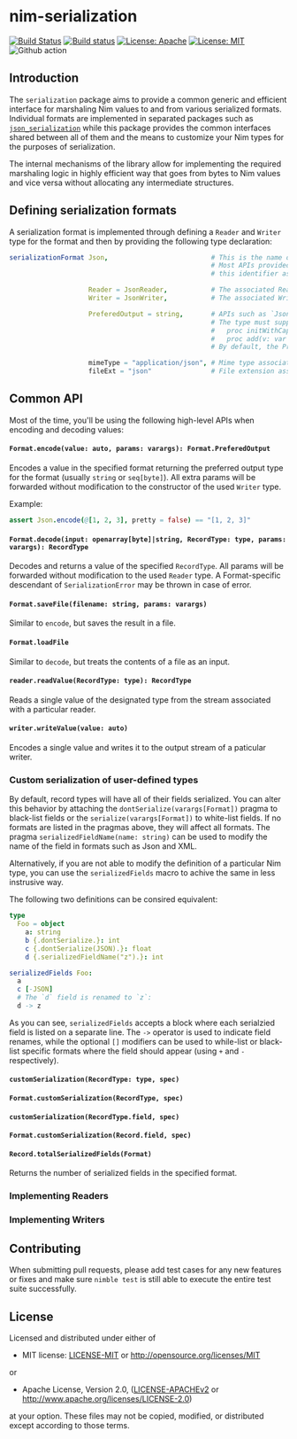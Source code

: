 nim-serialization
=================

[![Build Status](https://travis-ci.org/status-im/nim-serialization.svg?branch=master)](https://travis-ci.org/status-im/nim-serialization)
[![Build status](https://ci.appveyor.com/api/projects/status/muejuk735c11brjd/branch/master?svg=true)](https://ci.appveyor.com/project/nimbus/nim-serialization/branch/master)
[![License: Apache](https://img.shields.io/badge/License-Apache%202.0-blue.svg)](https://opensource.org/licenses/Apache-2.0)
[![License: MIT](https://img.shields.io/badge/License-MIT-yellow.svg)](https://opensource.org/licenses/MIT)
![Github action](https://github.com/status-im/nim-serialization/workflows/nim-serialization%20CI/badge.svg)

## Introduction

The `serialization` package aims to provide a common generic and efficient
interface for marshaling Nim values to and from various serialized formats.
Individual formats are implemented in separated packages such as
[`json_serialization`](https://github.com/status-im/nim-json-serialization)
while this package provides the common interfaces shared between all of them
and the means to customize your Nim types for the purposes of serialization.

The internal mechanisms of the library allow for implementing the required
marshaling logic in highly efficient way that goes from bytes to Nim values
and vice versa without allocating any intermediate structures.

## Defining serialization formats

A serialization format is implemented through defining a `Reader` and `Writer`
type for the format and then by providing the following type declaration:

```nim
serializationFormat Json,                          # This is the name of the format.
                                                   # Most APIs provided by the library will accept
                                                   # this identifier as a required parameter.

                    Reader = JsonReader,           # The associated Reader type.
                    Writer = JsonWriter,           # The associated Writer type.

                    PreferedOutput = string,       # APIs such as `Json.encode` will return this type.
                                                   # The type must support the following operations:
                                                   #   proc initWithCapacity(_: type T, n: int)
                                                   #   proc add(v: var T, bytes: openarray[byte])
                                                   # By default, the PreferedOutput is `seq[byte]`.

                    mimeType = "application/json", # Mime type associated with the format (Optional).
                    fileExt = "json"               # File extension associated with the format (Optional).
```

## Common API

Most of the time, you'll be using the following high-level APIs when encoding
and decoding values:

#### `Format.encode(value: auto, params: varargs): Format.PreferedOutput`

Encodes a value in the specified format returning the preferred output type
for the format (usually `string` or `seq[byte]`). All extra params will be
forwarded without modification to the constructor of the used `Writer` type.

Example:

```nim
assert Json.encode(@[1, 2, 3], pretty = false) == "[1, 2, 3]"
```

#### `Format.decode(input: openarray[byte]|string, RecordType: type, params: varargs): RecordType`

Decodes and returns a value of the specified `RecordType`. All params will
be forwarded without modification to the used `Reader` type. A Format-specific
descendant of `SerializationError` may be thrown in case of error.

#### `Format.saveFile(filename: string, params: varargs)`

Similar to `encode`, but saves the result in a file.

#### `Format.loadFile`

Similar to `decode`, but treats the contents of a file as an input.

#### `reader.readValue(RecordType: type): RecordType`

Reads a single value of the designated type from the stream associated with a
particular reader.

#### `writer.writeValue(value: auto)`

Encodes a single value and writes it to the output stream of a paticular writer.

### Custom serialization of user-defined types

By default, record types will have all of their fields serialized. You can
alter this behavior by attaching the `dontSerialize(varargs[Format])` pragma
to black-list fields or the `serialize(varargs[Format])` to white-list fields.
If no formats are listed in the pragmas above, they will affect all formats.
The pragma `serializedFieldName(name: string)` can be used to modify the name
of the field in formats such as Json and XML.

Alternatively, if you are not able to modify the definition of a particular
Nim type, you can use the `serializedFields` macro to achive the same in less
instrusive way.

The following two definitions can be consired equivalent:

```nim
type
  Foo = object
    a: string
    b {.dontSerialize.}: int
    c {.dontSerialize(JSON).}: float
    d {.serializedFieldName("z").}: int

serializedFields Foo:
  a
  c [-JSON]
  # The `d` field is renamed to `z`:
  d -> z
```

As you can see, `serializedFields` accepts a block where each serialzied
field is listed on a separate line. The `->` operator is used to indicate
field renames, while the optional `[]` modifiers can be used to while-list
or black-list specific formats where the field should appear (using `+`
and `-` respectively).

#### `customSerialization(RecordType: type, spec)`
#### `Format.customSerialization(RecordType, spec)`
#### `customSerialization(RecordType.field, spec)`
#### `Format.customSerialization(Record.field, spec)`




#### `Record.totalSerializedFields(Format)`

Returns the number of serialized fields in the specified format.

### Implementing Readers

### Implementing Writers

## Contributing

When submitting pull requests, please add test cases for any new features
or fixes and make sure `nimble test` is still able to execute the entire
test suite successfully.

[BOUNTIES]: https://github.com/status-im/nim-confutils/issues?q=is%3Aissue+is%3Aopen+label%3Abounty

## License

Licensed and distributed under either of

* MIT license: [LICENSE-MIT](LICENSE-MIT) or http://opensource.org/licenses/MIT

or

* Apache License, Version 2.0, ([LICENSE-APACHEv2](LICENSE-APACHEv2) or http://www.apache.org/licenses/LICENSE-2.0)

at your option. These files may not be copied, modified, or distributed except according to those terms.

